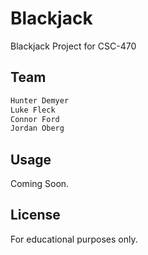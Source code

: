 # Blackjack

Blackjack Project for CSC-470

## Team

```bash
Hunter Demyer
Luke Fleck
Connor Ford
Jordan Oberg
```

## Usage

Coming Soon. 


## License
For educational purposes only.
